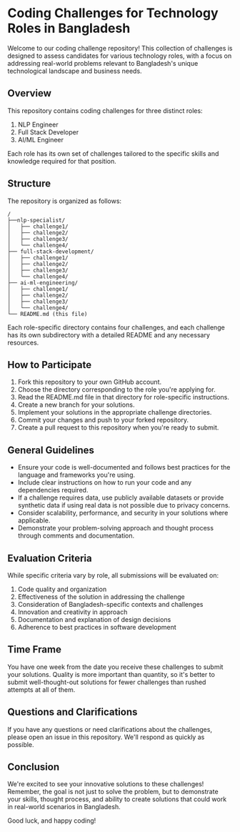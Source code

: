 # Coding Challenges for Technology Roles in Bangladesh

Welcome to our coding challenge repository! This collection of challenges is designed to assess candidates for various technology roles, with a focus on addressing real-world problems relevant to Bangladesh's unique technological landscape and business needs.

## Overview

This repository contains coding challenges for three distinct roles:

1. NLP Engineer
2. Full Stack Developer
3. AI/ML Engineer

Each role has its own set of challenges tailored to the specific skills and knowledge required for that position.

## Structure

The repository is organized as follows:

```
/
├──nlp-specialist/
│   ├── challenge1/
│   ├── challenge2/
│   ├── challenge3/
│   └── challenge4/
├── full-stack-development/
│   ├── challenge1/
│   ├── challenge2/
│   ├── challenge3/
│   └── challenge4/
├── ai-ml-engineering/
│   ├── challenge1/
│   ├── challenge2/
│   ├── challenge3/
│   └── challenge4/
└── README.md (this file)
```

Each role-specific directory contains four challenges, and each challenge has its own subdirectory with a detailed README and any necessary resources.

## How to Participate

1. Fork this repository to your own GitHub account.
2. Choose the directory corresponding to the role you're applying for.
3. Read the README.md file in that directory for role-specific instructions.
4. Create a new branch for your solutions.
5. Implement your solutions in the appropriate challenge directories.
6. Commit your changes and push to your forked repository.
7. Create a pull request to this repository when you're ready to submit.

## General Guidelines

- Ensure your code is well-documented and follows best practices for the language and frameworks you're using.
- Include clear instructions on how to run your code and any dependencies required.
- If a challenge requires data, use publicly available datasets or provide synthetic data if using real data is not possible due to privacy concerns.
- Consider scalability, performance, and security in your solutions where applicable.
- Demonstrate your problem-solving approach and thought process through comments and documentation.

## Evaluation Criteria

While specific criteria vary by role, all submissions will be evaluated on:

1. Code quality and organization
2. Effectiveness of the solution in addressing the challenge
3. Consideration of Bangladesh-specific contexts and challenges
4. Innovation and creativity in approach
5. Documentation and explanation of design decisions
6. Adherence to best practices in software development

## Time Frame

You have one week from the date you receive these challenges to submit your solutions. Quality is more important than quantity, so it's better to submit well-thought-out solutions for fewer challenges than rushed attempts at all of them.

## Questions and Clarifications

If you have any questions or need clarifications about the challenges, please open an issue in this repository. We'll respond as quickly as possible.

## Conclusion

We're excited to see your innovative solutions to these challenges! Remember, the goal is not just to solve the problem, but to demonstrate your skills, thought process, and ability to create solutions that could work in real-world scenarios in Bangladesh.

Good luck, and happy coding!
